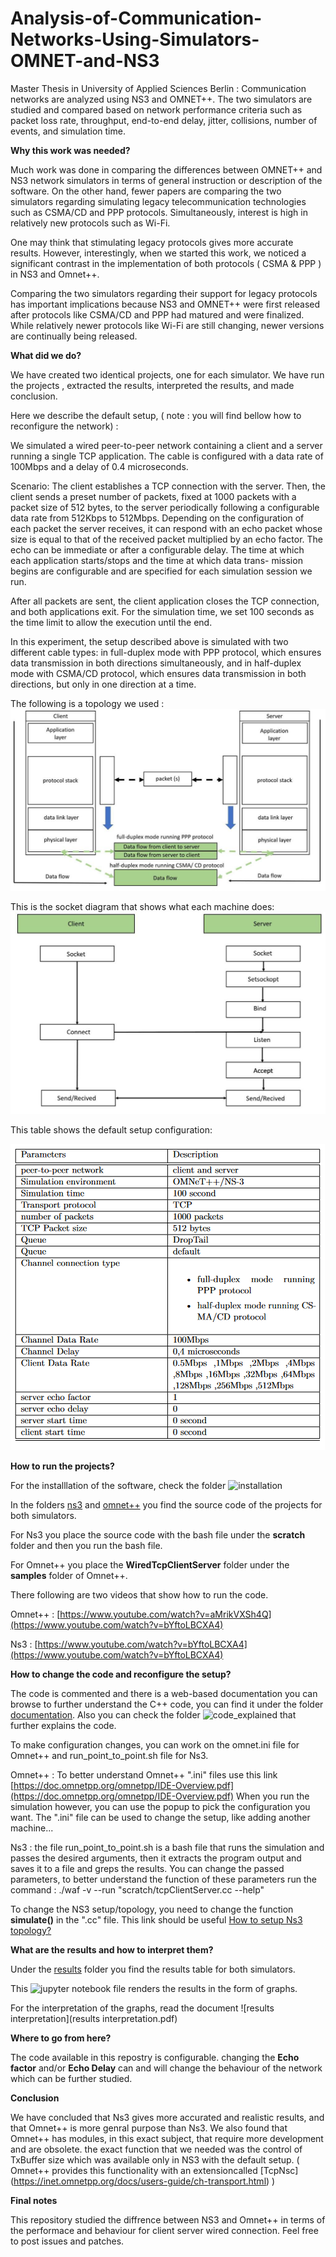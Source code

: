# Analysis-of-Communication-Networks-Using-Simulators-OMNET-and-NS3
Master Thesis in University of Applied Sciences Berlin : Communication networks are analyzed using NS3 and OMNET++. The two simulators are studied and compared based on network performance criteria such as packet loss rate, throughput, end-to-end delay, jitter, collisions, number of events, and simulation time.

**Why this work was needed?** 

Much work was done in comparing the differences
between OMNET++ and NS3 network simulators in terms of general instruction
or description of the software. On the other hand, fewer papers are comparing the
two simulators regarding simulating legacy telecommunication technologies such as
CSMA/CD and PPP protocols. Simultaneously, interest is high in relatively new
protocols such as Wi-Fi.

One may think that stimulating legacy protocols gives more accurate results.
However, interestingly, when we started this work, we noticed a significant contrast
in the implementation of both protocols ( CSMA & PPP ) in NS3 and Omnet++.

Comparing the two simulators regarding their support for legacy protocols
has important implications because NS3 and OMNET++ were first released after
protocols like CSMA/CD and PPP had matured and were finalized. While relatively
newer protocols like Wi-Fi are still changing, newer versions are continually being
released.

**What did we do?**

We have created two identical projects, one for each simulator. We have run the projects
, extracted the results, interpreted the results, and made conclusion.

Here we describe the default setup, ( note : you will find bellow how to reconfigure the network) :

We simulated a wired peer-to-peer network containing a client and a server running
a single TCP application. The cable is configured with a data rate of 100Mbps and
a delay of 0.4 microseconds.

Scenario: The client establishes a TCP connection with the server. Then, the client sends a
preset number of packets, fixed at 1000 packets with a packet size of 512 bytes, to the
server periodically following a configurable data rate from 512Kbps to 512Mbps.
Depending on the configuration of each packet the server receives, it can respond
with an echo packet whose size is equal to that of the received packet multiplied by
an echo factor. The echo can be immediate or after a configurable delay.
The time at which each application starts/stops and the time at which data trans-
mission begins are configurable and are specified for each simulation session we
run.

After all packets are sent, the client application closes the TCP connection, and
both applications exit. For the simulation time, we set 100 seconds as the time limit
to allow the execution until the end.

In this experiment, the setup described above is simulated with two different cable
types: in full-duplex mode with PPP protocol, which ensures data transmission in
both directions simultaneously, and in half-duplex mode with CSMA/CD protocol,
which ensures data transmission in both directions, but only in one direction at a
time.

The following is a topology we used : 
![topology](topology.jpeg?raw=true "Title")


This is the socket diagram that shows what each machine does:
![socket diagram](socket.jpeg?raw=true "Title")


This table shows the default setup configuration:

![setup](setup.png?raw=true "Title")

**How to run the projects?**

For the installlation of the software, check the folder ![installation](installation)

In the folders [ns3](ns3) and [omnet++](omnet++) you find the source code of the projects for both simulators.

For Ns3 you place the source code with the bash file under the **scratch** folder and then you run the bash file.

For Omnet++ you place the **WiredTcpClientServer** folder under the **samples** folder of Omnet++.

There following are two videos that show how to run the code. 

Omnet++ : [https://www.youtube.com/watch?v=aMrikVXSh4Q](https://www.youtube.com/watch?v=bYftoLBCXA4)

Ns3 : [https://www.youtube.com/watch?v=bYftoLBCXA4](https://www.youtube.com/watch?v=bYftoLBCXA4)

**How to change the code and reconfigure the setup?**

The code is commented and there is a web-based documentation you can browse to further understand the C++ code, you can find it under the folder [documentation](documentation). Also you can check the folder ![code_explained](code_explained) that further explains the code.

To make configuration changes, you can work on the omnet.ini file for Omnet++ and run_point_to_point.sh file for Ns3.

Omnet++ : To better understand Omnet++ ".ini" files use this link [https://doc.omnetpp.org/omnetpp/IDE-Overview.pdf](https://doc.omnetpp.org/omnetpp/IDE-Overview.pdf)
When you run the simulation however, you can use the popup to pick the configuration you want. 
The ".ini" file can be used to change the setup, like adding another machine...

Ns3 : the file run_point_to_point.sh is a bash file that runs the simulation and passes the desired arguments, then
it extracts the program output and saves it to a file and greps the results.
You can change the passed parameters, to better understand the function of these parameters run the command : 
./waf -v --run "scratch/tcpClientServer.cc --help"


To change the NS3 setup/topology, you need to change the function **simulate()** in the ".cc" file. This link should be useful [How to setup Ns3 topology?](https://www.nsnam.org/docs/tutorial/html/building-topologies.html)

**What are the results and how to interpret them?**

Under the [results](results) folder you find the results table for both simulators.

This ![jupyter notebook](render_results_graphs.ipynb) file renders the results in the form of graphs.

For the interpretation of the graphs, read the document ![results interpretation](results interpretation.pdf)

**Where to go from here?**

The code available in this repostry is configurable. changing the **Echo factor** and/or **Echo Delay** can and will change the behaviour of the network which can be further studied.

**Conclusion**

We have concluded that Ns3 gives more accurated and realistic results, and that Omnet++ is more genral purpose than Ns3.
We also found that Omnet++ has modules, in this exact subject, that require more development and are obsolete. the exact
function that we needed was the control of TxBuffer size which was available only in NS3 with the default setup.
( Omnet++ provides this functionality with an extensioncalled [TcpNsc] (https://inet.omnetpp.org/docs/users-guide/ch-transport.html) )

**Final notes**

This repository studied the diffrence between NS3 and Omnet++ in terms of the performace and behaviour for client server wired connection.
Feel free to post issues and patches.
 
